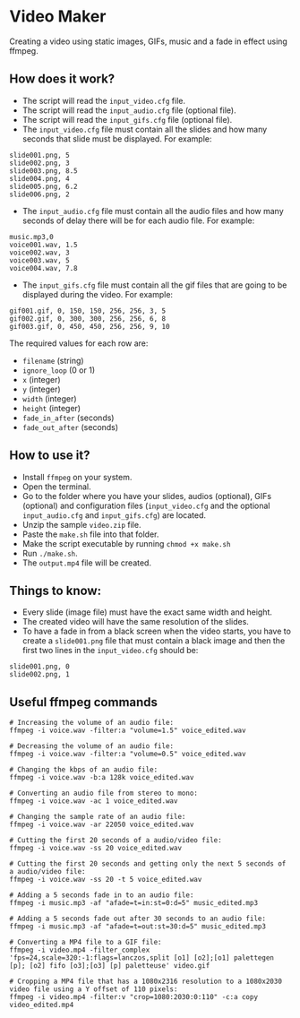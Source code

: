 # Video Maker

Creating a video using static images, GIFs, music and a fade in effect using ffmpeg.

## How does it work?

- The script will read the ```input_video.cfg``` file.
- The script will read the ```input_audio.cfg``` file (optional file).
- The script will read the ```input_gifs.cfg``` file (optional file).
- The ```input_video.cfg``` file must contain all the slides and how many seconds that slide must be displayed. For example:

```
slide001.png, 5
slide002.png, 3
slide003.png, 8.5
slide004.png, 4
slide005.png, 6.2
slide006.png, 2
```

- The ```input_audio.cfg``` file must contain all the audio files and how many seconds of delay there will be for each audio file. For example:

```
music.mp3,0
voice001.wav, 1.5
voice002.wav, 3
voice003.wav, 5
voice004.wav, 7.8
```

- The ```input_gifs.cfg``` file must contain all the gif files that are going to be displayed during the video. For example:

```
gif001.gif, 0, 150, 150, 256, 256, 3, 5
gif002.gif, 0, 300, 300, 256, 256, 6, 8
gif003.gif, 0, 450, 450, 256, 256, 9, 10
```

The required values for each row are:

* ```filename``` (string)
* ```ignore_loop``` (0 or 1)
* ```x``` (integer)
* ```y``` (integer)
* ```width``` (integer)
* ```height``` (integer)
* ```fade_in_after``` (seconds)
* ```fade_out_after``` (seconds)

## How to use it?

- Install ```ffmpeg``` on your system.
- Open the terminal.
- Go to the folder where you have your slides, audios (optional), GIFs (optional) and configuration files (```input_video.cfg``` and the optional ```input_audio.cfg``` and ```input_gifs.cfg```) are located.
- Unzip the sample ```video.zip``` file.
- Paste the ```make.sh``` file into that folder.
- Make the script executable by running ```chmod +x make.sh```
- Run ```./make.sh```.
- The  ```output.mp4``` file will be created.

## Things to know:

- Every slide (image file) must have the exact same width and height.
- The created video will have the same resolution of the slides.
- To have a fade in from a black screen when the video starts, you have to create a ```slide001.png``` file that must contain a black image and then the first two lines in the ```input_video.cfg``` should be:
```
slide001.png, 0
slide002.png, 1
```

## Useful ffmpeg commands

```
# Increasing the volume of an audio file:
ffmpeg -i voice.wav -filter:a "volume=1.5" voice_edited.wav

# Decreasing the volume of an audio file:
ffmpeg -i voice.wav -filter:a "volume=0.5" voice_edited.wav

# Changing the kbps of an audio file:
ffmpeg -i voice.wav -b:a 128k voice_edited.wav

# Converting an audio file from stereo to mono:
ffmpeg -i voice.wav -ac 1 voice_edited.wav

# Changing the sample rate of an audio file:
ffmpeg -i voice.wav -ar 22050 voice_edited.wav

# Cutting the first 20 seconds of a audio/video file:
ffmpeg -i voice.wav -ss 20 voice_edited.wav

# Cutting the first 20 seconds and getting only the next 5 seconds of a audio/video file:
ffmpeg -i voice.wav -ss 20 -t 5 voice_edited.wav

# Adding a 5 seconds fade in to an audio file:
ffmpeg -i music.mp3 -af "afade=t=in:st=0:d=5" music_edited.mp3

# Adding a 5 seconds fade out after 30 seconds to an audio file:
ffmpeg -i music.mp3 -af "afade=t=out:st=30:d=5" music_edited.mp3

# Converting a MP4 file to a GIF file:
ffmpeg -i video.mp4 -filter_complex 'fps=24,scale=320:-1:flags=lanczos,split [o1] [o2];[o1] palettegen [p]; [o2] fifo [o3];[o3] [p] paletteuse' video.gif

# Cropping a MP4 file that has a 1080x2316 resolution to a 1080x2030 video file using a Y offset of 110 pixels:
ffmpeg -i video.mp4 -filter:v "crop=1080:2030:0:110" -c:a copy video_edited.mp4
```
